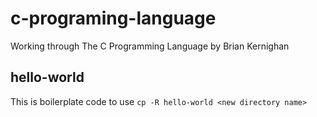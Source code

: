 # c-programing-language
Working through The C Programming Language by Brian Kernighan


## hello-world
This is boilerplate code to use ```cp -R hello-world <new directory name>```
